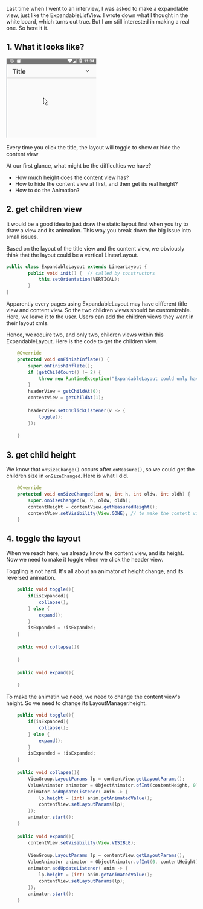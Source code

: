 Last time when I went to an interview, I was asked to make a expandlable view, just like the ExpandableListView. I wrote down what I thought in the white board, which turns out true. But I am still interested in making a real one. So here it it.

## 1. What it looks like?

![](./_image/expandable_layout.gif)

Every time you click the title, the layout will toggle to show or hide the content view

At our first glance, what might be the difficulties we have?
* How much height does the content view has?
* How to hide the content view at first, and then get its real height? 
* How to do the Animation?

## 2. get children view
It would be a good idea to just draw the static layout first when you try to draw a view and its animation. This way you break down the big issue into small issues.

Based on the layout of the title view and the content view, we obviously think that the layout could be a vertical LinearLayout. 

```java
public class ExpandableLayout extends LinearLayout {
        public void init() {  // called by constructors
            this.setOrientation(VERTICAL);
        }
}
```

Apparently every pages using ExpandableLayout may have different title view and content view. So the two children views should be customizable. Here, we leave it to the user. Users can add the children views they want in their layout xmls.

Hence, we require two, and only two, children views within this ExpandableLayout. Here is the code to get the children view. 

```java
    @Override
    protected void onFinishInflate() {
        super.onFinishInflate();
        if (getChildCount() != 2) {
            throw new RuntimeException("ExpandableLayout could only have two children: header and content!");
        }        
        headerView = getChildAt(0);
        contentView = getChildAt(1);

        headerView.setOnClickListener(v -> {
            toggle();
        });

    }
```

## 3. get child height
We know that `onSizeChange()` occurs after `onMeasure()`, so we could get the children size in `onSizeChanged`. Here is what I did.

```java
    @Override
    protected void onSizeChanged(int w, int h, int oldw, int oldh) {
        super.onSizeChanged(w, h, oldw, oldh);
        contentHeight = contentView.getMeasuredHeight(); 
        contentView.setVisibility(View.GONE); // to make the content view disappear when we first launch this page
    }
```


## 4. toggle the layout
When we reach here, we already know the content view, and its height. Now we need to make it toggle when we click the header view. 

Toggling is not hard. It's all about an animator of height change, and its reversed animation.

```java
    public void toggle(){
        if(isExpanded){
            collapse();
        } else {
            expand();
        }
        isExpanded = !isExpanded;
    }

    public void collapse(){

    }

    public void expand(){

    }
```

To make the animatin we need, we need to change the content view's height. So we need to change its LayoutManager.height. 

```java
    public void toggle(){
        if(isExpanded){
            collapse();
        } else {
            expand();
        }
        isExpanded = !isExpanded;
    }

    public void collapse(){
        ViewGroup.LayoutParams lp = contentView.getLayoutParams();
        ValueAnimator animator = ObjectAnimator.ofInt(contentHeight, 0);
        animator.addUpdateListener( anim -> {
            lp.height = (int) anim.getAnimatedValue();
            contentView.setLayoutParams(lp);
        });
        animator.start();
    }

    public void expand(){
        contentView.setVisibility(View.VISIBLE);

        ViewGroup.LayoutParams lp = contentView.getLayoutParams();
        ValueAnimator animator = ObjectAnimator.ofInt(0, contentHeight);
        animator.addUpdateListener( anim -> {
            lp.height = (int) anim.getAnimatedValue();
            contentView.setLayoutParams(lp);
        });
        animator.start();
    }
```
